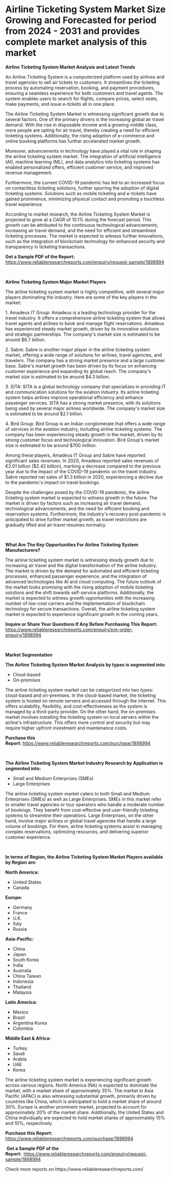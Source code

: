 <p><h1>Airline Ticketing System Market Size Growing and Forecasted for period from 2024 - 2031 and provides complete market analysis of this market</h1></p><p><strong>Airline Ticketing System Market Analysis and Latest Trends</strong></p>
<p><p>An Airline Ticketing System is a computerized platform used by airlines and travel agencies to sell air tickets to customers. It streamlines the ticketing process by automating reservation, booking, and payment procedures, ensuring a seamless experience for both customers and travel agents. The system enables users to search for flights, compare prices, select seats, make payments, and issue e-tickets all in one place.</p><p>The Airline Ticketing System Market is witnessing significant growth due to several factors. One of the primary drivers is the increasing global air travel demand. With the rise in disposable income and a growing middle class, more people are opting for air travel, thereby creating a need for efficient ticketing systems. Additionally, the rising adoption of e-commerce and online booking platforms has further accelerated market growth.</p><p>Moreover, advancements in technology have played a vital role in shaping the airline ticketing system market. The integration of artificial intelligence (AI), machine learning (ML), and data analytics into ticketing systems has enabled personalized offers, efficient customer service, and improved revenue management.</p><p>Furthermore, the current COVID-19 pandemic has led to an increased focus on contactless ticketing solutions, further spurring the adoption of digital ticketing systems. Solutions such as mobile ticketing and e-tickets have gained prominence, minimizing physical contact and promoting a touchless travel experience.</p><p>According to market research, the Airline Ticketing System Market is projected to grow at a CAGR of 10.1% during the forecast period. This growth can be attributed to the continuous technological advancements, increasing air travel demand, and the need for efficient and streamlined ticketing processes. The market is expected to witness further innovations, such as the integration of blockchain technology for enhanced security and transparency in ticketing transactions.</p></p>
<p><strong>Get a Sample PDF of the Report:&nbsp;</strong> <a href="https://www.reliableresearchreports.com/enquiry/request-sample/1898994">https://www.reliableresearchreports.com/enquiry/request-sample/1898994</a></p>
<p>&nbsp;</p>
<p><strong>Airline Ticketing System Major Market Players</strong></p>
<p><p>The airline ticketing system market is highly competitive, with several major players dominating the industry. Here are some of the key players in the market:</p><p>1. Amadeus IT Group: Amadeus is a leading technology provider for the travel industry. It offers a comprehensive airline ticketing system that allows travel agents and airlines to book and manage flight reservations. Amadeus has experienced steady market growth, driven by its innovative solutions and strategic partnerships. The company's market size is estimated to be around $6.7 billion.</p><p>2. Sabre: Sabre is another major player in the airline ticketing system market, offering a wide range of solutions for airlines, travel agencies, and travelers. The company has a strong market presence and a large customer base. Sabre's market growth has been driven by its focus on enhancing customer experience and expanding its global reach. The company's market size is estimated to be around $4.3 billion.</p><p>3. SITA: SITA is a global technology company that specializes in providing IT and communication solutions for the aviation industry. Its airline ticketing system helps airlines improve operational efficiency and enhance passenger services. SITA has a strong market presence, with its solutions being used by several major airlines worldwide. The company's market size is estimated to be around $2.1 billion.</p><p>4. Bird Group: Bird Group is an Indian conglomerate that offers a wide range of services in the aviation industry, including airline ticketing systems. The company has been experiencing steady growth in the market, driven by its strong customer focus and technological innovation. Bird Group's market size is estimated to be around $700 million.</p><p>Among these players, Amadeus IT Group and Sabre have reported significant sales revenues. In 2020, Amadeus reported sales revenues of €2.01 billion ($2.42 billion), marking a decrease compared to the previous year due to the impact of the COVID-19 pandemic on the travel industry. Sabre reported net sales of $1.3 billion in 2020, experiencing a decline due to the pandemic's impact on travel bookings.</p><p>Despite the challenges posed by the COVID-19 pandemic, the airline ticketing system market is expected to witness growth in the future. The market is driven by factors such as increasing air travel demand, technological advancements, and the need for efficient booking and reservation systems. Furthermore, the industry's recovery post-pandemic is anticipated to drive further market growth, as travel restrictions are gradually lifted and air travel resumes normalcy.</p></p>
<p>&nbsp;</p>
<p><strong>What Are The Key Opportunities For Airline Ticketing System Manufacturers?</strong></p>
<p><p>The airline ticketing system market is witnessing steady growth due to increasing air travel and the digital transformation of the airline industry. The market is driven by the demand for automated and efficient ticketing processes, enhanced passenger experience, and the integration of advanced technologies like AI and cloud computing. The future outlook of the market looks promising with the rising adoption of mobile ticketing solutions and the shift towards self-service platforms. Additionally, the market is expected to witness growth opportunities with the increasing number of low-cost carriers and the implementation of blockchain technology for secure transactions. Overall, the airline ticketing system market is expected to experience significant growth in the coming years.</p></p>
<p><strong>Inquire or Share Your Questions If Any Before Purchasing This Report:</strong> <a href="https://www.reliableresearchreports.com/enquiry/pre-order-enquiry/1898994">https://www.reliableresearchreports.com/enquiry/pre-order-enquiry/1898994</a></p>
<p>&nbsp;</p>
<p><strong>Market Segmentation</strong></p>
<p><strong>The Airline Ticketing System Market Analysis by types is segmented into:</strong></p>
<p><ul><li>Cloud-based</li><li>On-premises</li></ul></p>
<p><p>The airline ticketing system market can be categorized into two types: cloud-based and on-premises. In the cloud-based market, the ticketing system is hosted on remote servers and accessed through the internet. This offers scalability, flexibility, and cost-effectiveness as the system is managed by a third-party provider. On the other hand, the on-premises market involves installing the ticketing system on local servers within the airline's infrastructure. This offers more control and security but may require higher upfront investment and maintenance costs.</p></p>
<p><strong>Purchase this Report:&nbsp;</strong><a href="https://www.reliableresearchreports.com/purchase/1898994">https://www.reliableresearchreports.com/purchase/1898994</a></p>
<p>&nbsp;</p>
<p><strong>The Airline Ticketing System Market Industry Research by Application is segmented into:</strong></p>
<p><ul><li>Small and Medium Enterprises (SMEs)</li><li>Large Enterprises</li></ul></p>
<p><p>The airline ticketing system market caters to both Small and Medium Enterprises (SMEs) as well as Large Enterprises. SMEs in this market refer to smaller travel agencies or tour operators who handle a moderate number of bookings. They benefit from cost-effective and user-friendly ticketing systems to streamline their operations. Large Enterprises, on the other hand, involve major airlines or global travel agencies that handle a large volume of bookings. For them, airline ticketing systems assist in managing complex reservations, optimizing resources, and delivering superior customer experience.</p></p>
<p>&nbsp;</p>
<p><strong>In terms of Region, the Airline Ticketing System Market Players available by Region are:</strong></p>
<p>
    <p> <strong> North America: </strong>
        <ul>
            <li>United States</li>
            <li>Canada</li>
        </ul>
        </p> 
    <p> <strong> Europe: </strong>
        <ul>
            <li>Germany</li>
            <li>France</li>
            <li>U.K.</li>
            <li>Italy</li>
            <li>Russia</li>
        </ul>
        </p> 
    <p> <strong> Asia-Pacific: </strong>
        <ul>
            <li>China</li>
            <li>Japan</li>
            <li>South Korea</li>
            <li>India</li>
            <li>Australia</li>
            <li>China Taiwan</li>
            <li>Indonesia</li>
            <li>Thailand</li>
            <li>Malaysia</li>
        </ul>
        </p> 
    <p> <strong> Latin America: </strong>
        <ul>
            <li>Mexico</li>
            <li>Brazil</li>
            <li>Argentina Korea</li>
            <li>Colombia</li>
        </ul>
        </p> 
    <p> <strong> Middle East & Africa: </strong>
        <ul>
            <li>Turkey</li>
            <li>Saudi</li>
            <li>Arabia</li>
            <li>UAE</li>
            <li>Korea</li>
        </ul>
    </p>
    </p>
<p><p>The airline ticketing system market is experiencing significant growth across various regions. North America (NA) is expected to dominate the market, with a market share of approximately 35%. The market in Asia Pacific (APAC) is also witnessing substantial growth, primarily driven by countries like China, which is anticipated to hold a market share of around 30%. Europe is another prominent market, projected to account for approximately 20% of the market share. Additionally, the United States and China individually are expected to hold market shares of approximately 15% and 10%, respectively.</p></p>
<p><strong>Purchase this Report: </strong><a href="https://www.reliableresearchreports.com/purchase/1898994">https://www.reliableresearchreports.com/purchase/1898994</a></p>
<p>&nbsp;<strong>Get a Sample PDF of the Report:&nbsp;&nbsp;</strong><a href="https://www.reliableresearchreports.com/enquiry/request-sample/1898994">https://www.reliableresearchreports.com/enquiry/request-sample/1898994</a></p>
<p><strong></strong></p>
<p>Check more reports on https://www.reliableresearchreports.com/</p>